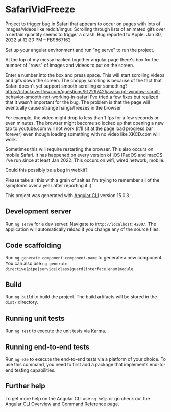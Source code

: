 # SafariVidFreeze

Project to trigger bug in Safari that appears to occur on pages with lots of images/videos like reddit/imgur.  Scrolling through lists of animated gifs over a certain quantity seems to trigger a crash.  Bug reported to Apple: Jan 30, 2022 at 12:20 PM – FB9867162

Set up your angular environment and run "ng serve" to run the project.

At the top of my messy hacked together angular page there's box for the number of "rows" of images and videos to put on the screen.

Enter a number into the box and press space. This will start scrolling videos and gifs down the screen.  The choppy scrolling 
is because of the fact that Safari doesn't yet support smooth scrolling or something? https://stackoverflow.com/questions/51229742/javascript-window-scroll-behavior-smooth-not-working-in-safari I've tried a few fixes but
realized that it wasn't important for the bug.  The problem is that the page will eventually cause strange hangs/freezes in the browser

For example, the video might drop to less than 1 fps for a few seconds or even minutes.  The browser might become so locked up that opening a new tab to youtube.com will not work (it'll sit at the page load progress bar forever) even though loading something with no video like XKCD.com will work.

Sometimes this will require restarting the browser.  This also occurs on mobile Safari.  It has happened on every version of iOS iPadOS and macOS I've run
since at least Jan 2022. This occurs on wifi, wired network, mobile.  

Could this possibly be a bug in webkit?

Please take all this with a grain of salt as I'm trying to remember all of the symptoms over a year after reporting it :)









This project was generated with [Angular CLI](https://github.com/angular/angular-cli) version 15.0.3.

## Development server

Run `ng serve` for a dev server. Navigate to `http://localhost:4200/`. The application will automatically reload if you change any of the source files.

## Code scaffolding

Run `ng generate component component-name` to generate a new component. You can also use `ng generate directive|pipe|service|class|guard|interface|enum|module`.

## Build

Run `ng build` to build the project. The build artifacts will be stored in the `dist/` directory.

## Running unit tests

Run `ng test` to execute the unit tests via [Karma](https://karma-runner.github.io).

## Running end-to-end tests

Run `ng e2e` to execute the end-to-end tests via a platform of your choice. To use this command, you need to first add a package that implements end-to-end testing capabilities.

## Further help

To get more help on the Angular CLI use `ng help` or go check out the [Angular CLI Overview and Command Reference](https://angular.io/cli) page.
